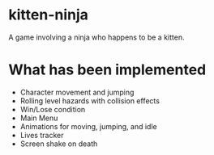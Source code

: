# kitten-ninja
A game involving a ninja who happens to be a kitten.

# What has been implemented
* Character movement and jumping
* Rolling level hazards with collision effects
* Win/Lose condition
* Main Menu
* Animations for moving, jumping, and idle
* Lives tracker
* Screen shake on death
